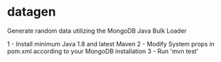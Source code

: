 # datagen
Generate random data utilizing the MongoDB Java Bulk Loader

1 - Install minimum Java 1.8 and latest Maven
2 - Modify System props in pom.xml according to your MongoDB installation
3 - Run 'mvn test'


